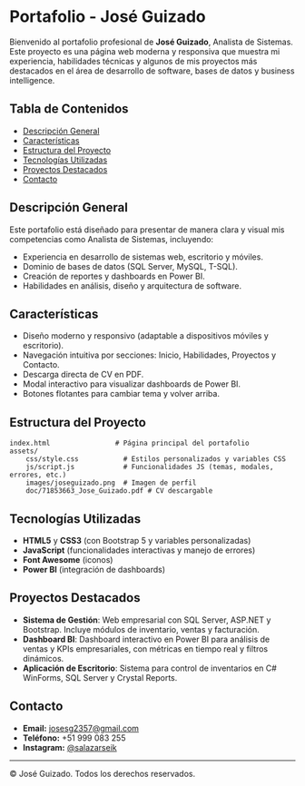 # Portafolio - José Guizado

Bienvenido al portafolio profesional de **José Guizado**, Analista de Sistemas. Este proyecto es una página web moderna y responsiva que muestra mi experiencia, habilidades técnicas y algunos de mis proyectos más destacados en el área de desarrollo de software, bases de datos y business intelligence.

## Tabla de Contenidos
- [Descripción General](#descripción-general)
- [Características](#características)
- [Estructura del Proyecto](#estructura-del-proyecto)
- [Tecnologías Utilizadas](#tecnologías-utilizadas)
- [Proyectos Destacados](#proyectos-destacados)
- [Contacto](#contacto)

## Descripción General
Este portafolio está diseñado para presentar de manera clara y visual mis competencias como Analista de Sistemas, incluyendo:
- Experiencia en desarrollo de sistemas web, escritorio y móviles.
- Dominio de bases de datos (SQL Server, MySQL, T-SQL).
- Creación de reportes y dashboards en Power BI.
- Habilidades en análisis, diseño y arquitectura de software.

## Características
- Diseño moderno y responsivo (adaptable a dispositivos móviles y escritorio).
- Navegación intuitiva por secciones: Inicio, Habilidades, Proyectos y Contacto.
- Descarga directa de CV en PDF.
- Modal interactivo para visualizar dashboards de Power BI.
- Botones flotantes para cambiar tema y volver arriba.

## Estructura del Proyecto
```
index.html                # Página principal del portafolio
assets/
	css/style.css           # Estilos personalizados y variables CSS
	js/script.js            # Funcionalidades JS (temas, modales, errores, etc.)
	images/joseguizado.png  # Imagen de perfil
	doc/71853663_Jose_Guizado.pdf # CV descargable
```

## Tecnologías Utilizadas
- **HTML5** y **CSS3** (con Bootstrap 5 y variables personalizadas)
- **JavaScript** (funcionalidades interactivas y manejo de errores)
- **Font Awesome** (iconos)
- **Power BI** (integración de dashboards)

## Proyectos Destacados
- **Sistema de Gestión**: Web empresarial con SQL Server, ASP.NET y Bootstrap. Incluye módulos de inventario, ventas y facturación.
- **Dashboard BI**: Dashboard interactivo en Power BI para análisis de ventas y KPIs empresariales, con métricas en tiempo real y filtros dinámicos.
- **Aplicación de Escritorio**: Sistema para control de inventarios en C# WinForms, SQL Server y Crystal Reports.

## Contacto
- **Email:** [josesg2357@gmail.com](mailto:josesg2357@gmail.com)
- **Teléfono:** +51 999 083 255
- **Instagram:** [@salazarseik](https://instagram.com/salazarseik)

---
© José Guizado. Todos los derechos reservados.
